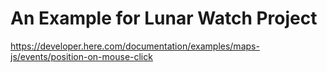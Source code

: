 # An Example for Lunar Watch Project

https://developer.here.com/documentation/examples/maps-js/events/position-on-mouse-click
